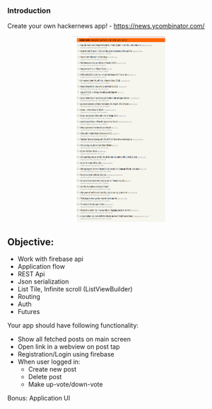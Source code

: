 ### Introduction

Create your own hackernews app! - https://news.ycombinator.com/

<center>
<img src="https://github.com/alem-01/alem_public/blob/master/resources/hackernews.png?raw=true" style = "width: 210px !important; height: 420px !important;"/>
<!-- </center> -->
</center>

## Objective:

- Work with firebase api
- Application flow
- REST Api
- Json serialization
- List Tile, Infinite scroll (ListViewBuilder)
- Routing
- Auth
- Futures

Your app should have following functionality:

- Show all fetched posts on main screen
- Open link in a webview on post tap
- Registration/Login using firebase
- When user logged in:
    - Create new post
    - Delete post
    - Make up-vote/down-vote

Bonus: Application UI
